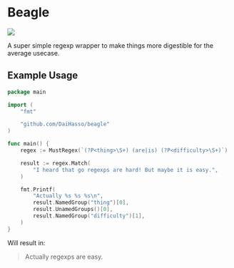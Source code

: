 # Beagle
![](https://i.imgur.com/l2aB3vG.jpg)

A super simple regexp wrapper to make things more digestible for the average
usecase.

## Example Usage
``` go
package main

import (
    "fmt"

    "github.com/DaiHasso/beagle"
)

func main() {
    regex := MustRegex(`(?P<thing>\S+) (are|is) (?P<difficulty>\S+)`)

    result := regex.Match(
        "I heard that go regexps are hard! But maybe it is easy.",
    )

    fmt.Printf(
        "Actually %s %s %s\n",
        result.NamedGroup("thing")[0],
        result.UnamedGroups()[0],
        result.NamedGroup("difficulty")[1],
    )
}
```

Will result in:

>Actually regexps are easy.
